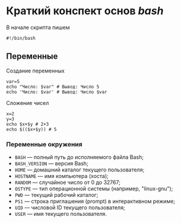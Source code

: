 # Краткий конспект основ *bash*

В начале скрипта пишем 
```
#!/bin/bash
```

## Переменные
Создание переменных
```
var=5
echo "Число: $var" # Вывод: Число 5
echo 'Число: $var' # Вывод: Число $var
```

Сложение чисел
```
x=2
y=3
echo $x+$y # 2+3
echo $(($x+$y)) # 5
```

### Переменные окружения
- `BASH` — полный путь до исполняемого файла Bash;
- `BASH_VERSION` — версия Bash;
- `HOME` — домашний каталог текущего пользователя;
- `HOSTNAME` — имя компьютера (хоста);
- `RANDOM` — случайное число от 0 до 32767;
- `OSTYPE` — тип операционной системы (например, "linux-gnu");
- `PWD` — текущий рабочий каталог;
- `PS1` — строка приглашения (prompt) в интерактивном режиме;
- `UID` — числовой ID текущего пользователя;
- `USER` — имя текущего пользователя.